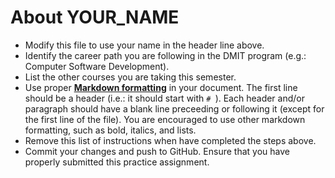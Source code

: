 # About **YOUR_NAME**

- Modify this file to use your name in the header line above.
- Identify the career path you are following in the DMIT program (e.g.: Computer Software Development).
- List the other courses you are taking this semester.
- Use proper [**Markdown formatting**](https://commonmark.org/help/) in your document. The first line should be a header (i.e.: it should start with `# `). Each header and/or paragraph should have a blank line preceeding or following it (except for the first line of the file). You are encouraged to use other markdown formatting, such as bold, italics, and lists.
- Remove this list of instructions when have completed the steps above.
- Commit your changes and push to GitHub. Ensure that you have properly submitted this practice assignment.

